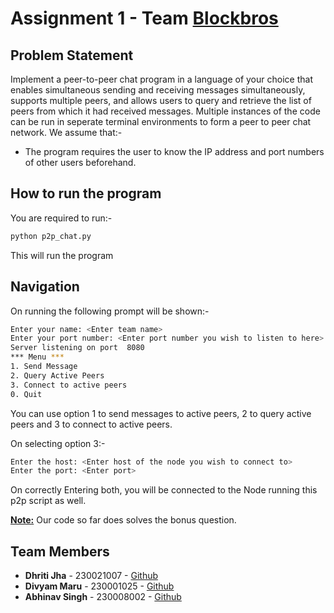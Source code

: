 # Assignment 1 - Team <ins>Blockbros</ins>

## Problem Statement

Implement a peer-to-peer chat program in a language of your choice that enables simultaneous sending and receiving messages simultaneously, supports multiple peers, and allows users to query and retrieve the list of peers from which it had received messages. Multiple instances of the code can be run in seperate terminal environments to form a peer to peer chat network. We assume that:-

- The program requires the user to know the IP address and port numbers of other users beforehand.

## How to run the program

You are required to run:-

```sh
python p2p_chat.py
```

This will run the program

## Navigation

On running the following prompt will be shown:-

```sh
Enter your name: <Enter team name>
Enter your port number: <Enter port number you wish to listen to here>
Server listening on port  8080
*** Menu ***
1. Send Message
2. Query Active Peers
3. Connect to active peers
0. Quit
```

You can use option 1 to send messages to active peers, 2 to query active peers and 3 to connect to active peers.

On selecting option 3:-

```sh
Enter the host: <Enter host of the node you wish to connect to>
Enter the port: <Enter port>
```

On correctly Entering both, you will be connected to the Node running this p2p script as well.

<ins>**Note:**</ins> Our code so far does solves the bonus question.

## Team Members

- **Dhriti Jha** - 230021007 - [Github](https://github.com/jhadhriti)
- **Divyam Maru** - 230001025 - [Github](https://github.com/DTG2005)
- **Abhinav Singh** - 230008002 - [Github](https://github.com/Abhinav072004)
